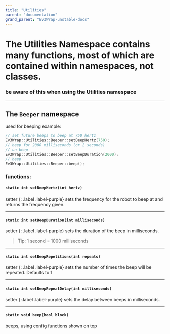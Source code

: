 ```yaml
---
title: "Utilities"
parent: "documentation"
grand_parent: "Ev3Wrap-unstable-docs"
---
```


# The Utilities Namespace contains many functions, most of which are contained within namespaces, not classes.
### be aware of this when using the Utilities namespace

---

## The `Beeper` namespace
used for beeping
example:
```cpp
// set future beeps to beep at 750 hertz
Ev3Wrap::Utilities::Beeper::setBeepHertz(750);
// beep for 2000 milliseconds (or 2 seconds)
// on beep
Ev3Wrap::Utilities::Beeper::setBeepDuration(2000);
// beep
Ev3Wrap::Utilities::Beeper::beep();
```

### functions:
#### `static int setBeepHertz(int hertz)`
setter
{: .label .label-purple}
sets the frequency for the robot to beep at and returns the frequency given.

---

#### `static int setBeepDuration(int milliseconds)`
setter
{: .label .label-purple}
sets the duration of the beep in milliseconds.
>   Tip: 1 second = 1000 milliseconds

---

#### `static int setBeepRepetitions(int repeats)`
setter
{: .label .label-purple}
sets the number of times the beep will be repeated. Defaults to 1

---

#### `static int setBeepRepeatDelay(int milliseconds)`
setter
{:.label .label-purple}
sets the delay between beeps in milliseconds.

---

#### `static void beep(bool block)`
beeps, using config functions shown on top